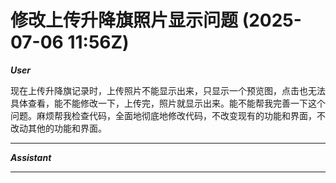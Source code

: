 <!-- Generated by SpecStory -->

# 修改上传升降旗照片显示问题 (2025-07-06 11:56Z)

_**User**_

现在上传升降旗记录时，上传照片不能显示出来，只显示一个预览图，点击也无法具体查看，能不能修改一下，上传完，照片就显示出来。能不能帮我完善一下这个问题。麻烦帮我检查代码，全面地彻底地修改代码，不改变现有的功能和界面，不改动其他的功能和界面。

---

_**Assistant**_



---

